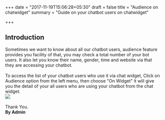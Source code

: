 +++
date = "2017-11-19T15:06:28+05:30"
draft = false
title = "Audience on chatwidget"
summary = "Guide on your chatbot users on chatwidget"

+++

<section markdown=1 id="intro-section" class="doc-section">


<h2>Introduction</h2>

Sometimes we want to know about all our chatbot users, audience feature provides you facility of that, you may check a total number of your bot users. It also let you know their name, gender, time and website via that they are accessing your chatbot.
<br /> <br/>
To access the list of your chatbot users who use it via chat widget, Click on Audience option from the left menu, then choose "On Widget" it will give you the detail of your all users who are using your chatbot from the chat widget.
<br/>
<img src="https://zirkidocs.gitlab.io/assets/images/Audience/on widget.gif" class="post-image" />
<br /><br />
Thank You.<br />
<b>By Admin</b>


</section>
